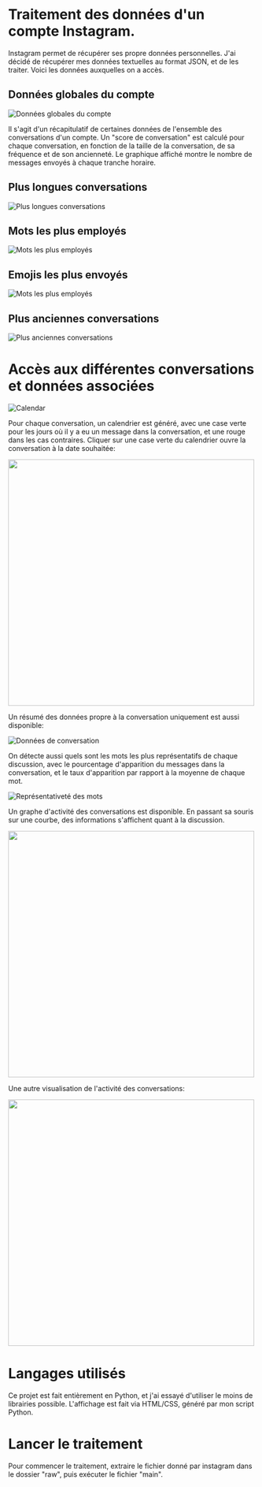 # Traitement des données d'un compte Instagram.
Instagram permet de récupérer ses propre données personnelles. J'ai décidé de récupérer mes données textuelles au format JSON, et de les traiter.
Voici les données auxquelles on a accès.

## Données globales du compte
![Données globales du compte](assets/globalData.png)

Il s'agit d'un récapitulatif de certaines données de l'ensemble des conversations d'un compte.
Un "score de conversation" est calculé pour chaque conversation, en fonction de la taille de la conversation, de sa fréquence et de son ancienneté.
Le graphique affiché montre le nombre de messages envoyés à chaque tranche horaire.

## Plus longues conversations
![Plus longues conversations](assets/topConversations.png)
## Mots les plus employés
![Mots les plus employés](assets/mostUsedWords.png)
## Emojis les plus envoyés
![Mots les plus employés](assets/mostUsedEmojis.png)
## Plus anciennes conversations
![Plus anciennes conversations](assets/ConvAge.png)

# Accès aux différentes conversations et données associées
![Calendar](assets/ConvCalendar.png)

Pour chaque conversation, un calendrier est généré, avec une case verte pour les jours où il y a eu un message dans la conversation, et une rouge dans les cas contraires.
Cliquer sur une case verte du calendrier ouvre la conversation à la date souhaitée:

<img src="assets/ConvExample.png" width="500">

Un résumé des données propre à la conversation uniquement est aussi disponible:

![Données de conversation](assets/ConvData.png)

On détecte aussi quels sont les mots les plus représentatifs de chaque discussion, avec le pourcentage d'apparition du messages dans la conversation, et le taux d'apparition par rapport à la moyenne de chaque mot.

![Représentativeté des mots](assets/ConvRepresentativeness.png)

Un graphe d'activité des conversations est disponible.
En passant sa souris sur une courbe, des informations s'affichent quant à la discussion.

<img src="assets/convEvolution.png" width="500">

Une autre visualisation de l'activité des conversations:

<img src="assets/mostActiveConv.png" width="500">

# Langages utilisés
Ce projet est fait entièrement en Python, et j'ai essayé d'utiliser le moins de librairies possible.
L'affichage est fait via HTML/CSS, généré par mon script Python.

# Lancer le traitement
Pour commencer le traitement, extraire le fichier donné par instagram dans le dossier "raw", puis exécuter le fichier "main".

